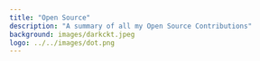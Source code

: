 ```yaml
---
title: "Open Source"
description: "A summary of all my Open Source Contributions"
background: images/darkckt.jpeg
logo: ../../images/dot.png
---
```




